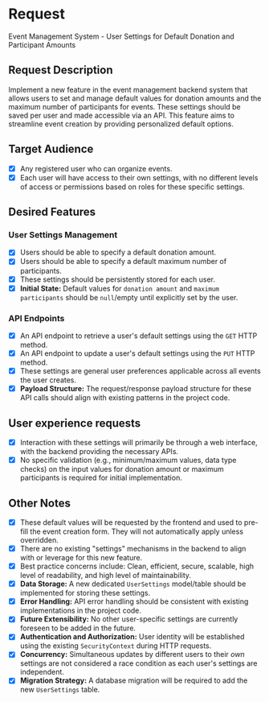 # Request
Event Management System - User Settings for Default Donation and Participant Amounts

## Request Description
Implement a new feature in the event management backend system that allows users to set and manage default values for donation amounts and the maximum number of participants for events. These settings should be saved per user and made accessible via an API. This feature aims to streamline event creation by providing personalized default options.

## Target Audience
- [X] Any registered user who can organize events.
- [X] Each user will have access to their own settings, with no different levels of access or permissions based on roles for these specific settings.

## Desired Features
### User Settings Management
- [X] Users should be able to specify a default donation amount.
- [X] Users should be able to specify a default maximum number of participants.
- [X] These settings should be persistently stored for each user.
- [X] **Initial State:** Default values for `donation amount` and `maximum participants` should be `null`/empty until explicitly set by the user.

### API Endpoints
- [X] An API endpoint to retrieve a user's default settings using the `GET` HTTP method.
- [X] An API endpoint to update a user's default settings using the `PUT` HTTP method.
- [X] These settings are general user preferences applicable across all events the user creates.
- [X] **Payload Structure:** The request/response payload structure for these API calls should align with existing patterns in the project code.

## User experience requests
- [X] Interaction with these settings will primarily be through a web interface, with the backend providing the necessary APIs.
- [X] No specific validation (e.g., minimum/maximum values, data type checks) on the input values for donation amount or maximum participants is required for initial implementation.

## Other Notes
- [X] These default values will be requested by the frontend and used to pre-fill the event creation form. They will not automatically apply unless overridden.
- [X] There are no existing "settings" mechanisms in the backend to align with or leverage for this new feature.
- [X] Best practice concerns include: Clean, efficient, secure, scalable, high level of readability, and high level of maintainability.
- [X] **Data Storage:** A new dedicated `UserSettings` model/table should be implemented for storing these settings.
- [X] **Error Handling:** API error handling should be consistent with existing implementations in the project code.
- [X] **Future Extensibility:** No other user-specific settings are currently foreseen to be added in the future.
- [X] **Authentication and Authorization:** User identity will be established using the existing `SecurityContext` during HTTP requests.
- [X] **Concurrency:** Simultaneous updates by different users to their *own* settings are not considered a race condition as each user's settings are independent.
- [X] **Migration Strategy:** A database migration will be required to add the new `UserSettings` table.